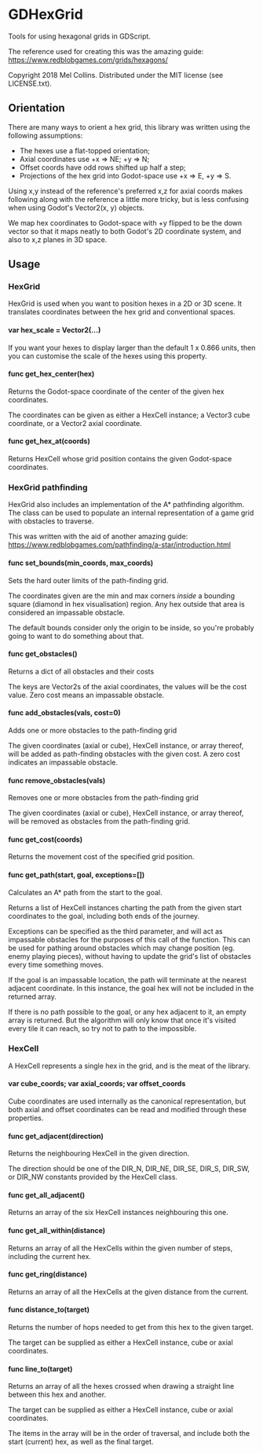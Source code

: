 # GDHexGrid

Tools for using hexagonal grids in GDScript.

The reference used for creating this was the amazing guide:
https://www.redblobgames.com/grids/hexagons/

Copyright 2018 Mel Collins.
Distributed under the MIT license (see LICENSE.txt).

## Orientation

There are many ways to orient a hex grid, this library was written
using the following assumptions:

* The hexes use a flat-topped orientation;
* Axial coordinates use +x => NE; +y => N;
* Offset coords have odd rows shifted up half a step;
* Projections of the hex grid into Godot-space use +x => E, +y => S.

Using x,y instead of the reference's preferred x,z for axial coords makes
following along with the reference a little more tricky, but is less confusing
when using Godot's Vector2(x, y) objects.

We map hex coordinates to Godot-space with +y flipped to be the down vector
so that it maps neatly to both Godot's 2D coordinate system, and also to
x,z planes in 3D space.


## Usage

### HexGrid

HexGrid is used when you want to position hexes in a 2D or 3D scene.
It translates coordinates between the hex grid and conventional spaces.

#### var hex_scale = Vector2(...)

If you want your hexes to display larger than the default 1 x 0.866 units,
then you can customise the scale of the hexes using this property.

#### func get_hex_center(hex)

Returns the Godot-space coordinate of the center of the given hex coordinates.

The coordinates can be given as either a HexCell instance; a Vector3 cube
coordinate, or a Vector2 axial coordinate.

#### func get_hex_at(coords)

Returns HexCell whose grid position contains the given Godot-space coordinates.


### HexGrid pathfinding

HexGrid also includes an implementation of the A* pathfinding algorithm.
The class can be used to populate an internal representation of a game grid
with obstacles to traverse.

This was written with the aid of another amazing guide:
https://www.redblobgames.com/pathfinding/a-star/introduction.html

#### func set_bounds(min_coords, max_coords)

Sets the hard outer limits of the path-finding grid.

The coordinates given are the min and max corners *inside* a bounding
square (diamond in hex visualisation) region. Any hex outside that area
is considered an impassable obstacle.

The default bounds consider only the origin to be inside, so you're probably
going to want to do something about that.

#### func get_obstacles()

Returns a dict of all obstacles and their costs

The keys are Vector2s of the axial coordinates, the values will be the
cost value. Zero cost means an impassable obstacle.

#### func add_obstacles(vals, cost=0)

Adds one or more obstacles to the path-finding grid

The given coordinates (axial or cube), HexCell instance, or array thereof,
will be added as path-finding obstacles with the given cost. A zero cost
indicates an impassable obstacle.

#### func remove_obstacles(vals)

Removes one or more obstacles from the path-finding grid

The given coordinates (axial or cube), HexCell instance, or array thereof,
will be removed as obstacles from the path-finding grid.

#### func get_cost(coords)

Returns the movement cost of the specified grid position.

#### func get_path(start, goal, exceptions=[])

Calculates an A* path from the start to the goal.
	
Returns a list of HexCell instances charting the path from the given start
coordinates to the goal, including both ends of the journey.

Exceptions can be specified as the third parameter, and will act as
impassable obstacles for the purposes of this call of the function.
This can be used for pathing around obstacles which may change position
(eg. enemy playing pieces), without having to update the grid's list of
obstacles every time something moves.

If the goal is an impassable location, the path will terminate at the nearest
adjacent coordinate. In this instance, the goal hex will not be included in
the returned array.

If there is no path possible to the goal, or any hex adjacent to it, an
empty array is returned. But the algorithm will only know that once it's
visited every tile it can reach, so try not to path to the impossible.


### HexCell

A HexCell represents a single hex in the grid, and is the meat of the library.

#### var cube_coords; var axial_coords; var offset_coords

Cube coordinates are used internally as the canonical representation, but
both axial and offset coordinates can be read and modified through these
properties.

#### func get_adjacent(direction)

Returns the neighbouring HexCell in the given direction.

The direction should be one of the DIR_N, DIR_NE, DIR_SE, DIR_S, DIR_SW, or
DIR_NW constants provided by the HexCell class.

#### func get_all_adjacent()

Returns an array of the six HexCell instances neighbouring this one.

#### func get_all_within(distance)

Returns an array of all the HexCells within the given number of steps,
including the current hex.

#### func get_ring(distance)

Returns an array of all the HexCells at the given distance from the current.

#### func distance_to(target)

Returns the number of hops needed to get from this hex to the given target.

The target can be supplied as either a HexCell instance, cube or axial
coordinates.

#### func line_to(target)

Returns an array of all the hexes crossed when drawing a straight line
between this hex and another.

The target can be supplied as either a HexCell instance, cube or axial
coordinates.

The items in the array will be in the order of traversal, and include both
the start (current) hex, as well as the final target.

